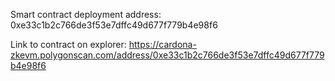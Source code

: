 Smart contract deployment address: 0xe33c1b2c766de3f53e7dffc49d677f779b4e98f6

Link to contract on explorer: https://cardona-zkevm.polygonscan.com/address/0xe33c1b2c766de3f53e7dffc49d677f779b4e98f6





